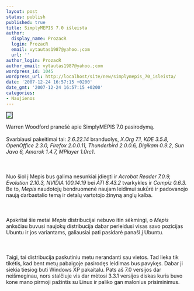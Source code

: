 ```yaml
---
layout: post
status: publish
published: true
title: SimplyMEPIS 7.0 išleista
author:
  display_name: ProzacR
  login: ProzacR
  email: vytautas1987@yahoo.;com
  url: ''
author_login: ProzacR
author_email: vytautas1987@yahoo.;com
wordpress_id: 1045
wordpress_url: http://localhost/site/new/simplymepis_70_isleista/
date: '2007-12-24 16:57:15 +0200'
date_gmt: '2007-12-24 16:57:15 +0200'
categories:
- Naujienos
---
```

<div class="imgright"><img src="http://tbn0.google.com/images?q=tbn:moD3mAwVe0UbSM:https://linux-distro.co.uk/v4/images/mepis-logo.gif" border="1"></div>
<p>Warren Woodford pranešė apie SimplyMEPIS 7.0 pasirodymą.<br />
<br>Svarbiausi pakeitimai tai: <i>2.6.22.14</i> branduolys, <i>X.Org 7.1, KDE 3.5.8, OpenOffice 2.3.0, Firefox 2.0.0.11, Thunderbird 2.0.0.6, Digikam 0.9.2, Sun Java 6, Amarok 1.4.7, MPlayer 1.0rc1</i>.<br />
<br><br />
<br>Nuo šiol į Mepis bus galima nesunkiai įdiegti ir <i>Acrobat Reader 7.0.9, Evolution 2.10.3, NVIDIA 100.14.19</i> bei <i>ATI 8.43.2</i> tvarkykles ir <i>Compiz 0.6.3.</i> Be to, <i>Mepis</i> naudotojų bendruomenė naujam leidimui sukūrė ir padovanojo naują darbastalio temą ir detalų vartotojo žinyną anglų kalba.<br />
<br><br />
<br>Apskritai šie metai <i>Mepis</i> distribucijai nebuvo itin sėkmingi, o <i>Mepis</i> anksčiau buvusi naujokų distribucija dabar perleidusi visas savo pozicijas Ubuntu ir jos variantams, galiausiai pati pasidarė panaši į Ubuntu.<br />
<br><br />
<br>Taigi, tai distribucija paskutiniu metu nerandanti sau vietos. Tad lieka tik tikėtis, kad bent metų pabaigoje pasirodęs leidimas bus pavykęs. Dabar ji siekia tiesiog buti Windows XP pakaitalu. Pats aš 7.0 versijos dar neišmeginau, nors stalčiuje vis dar mėtosi 3.3.1 versijos diskas kuris buvo kone mano pirmoji pažintis su Linux ir paliko gan malonius prisiminimus.</p>
